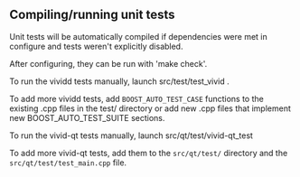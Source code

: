 Compiling/running unit tests
------------------------------------

Unit tests will be automatically compiled if dependencies were met in configure
and tests weren't explicitly disabled.

After configuring, they can be run with 'make check'.

To run the vividd tests manually, launch src/test/test_vivid .

To add more vividd tests, add `BOOST_AUTO_TEST_CASE` functions to the existing
.cpp files in the test/ directory or add new .cpp files that
implement new BOOST_AUTO_TEST_SUITE sections.

To run the vivid-qt tests manually, launch src/qt/test/vivid-qt_test

To add more vivid-qt tests, add them to the `src/qt/test/` directory and
the `src/qt/test/test_main.cpp` file.
